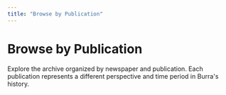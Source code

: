 ```yaml
---
title: "Browse by Publication"
---
```


# Browse by Publication

Explore the archive organized by newspaper and publication. Each publication represents a different perspective and time period in Burra's history.

